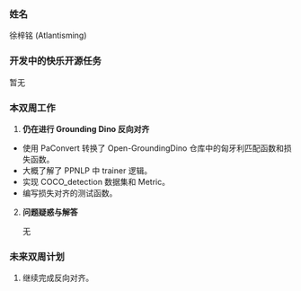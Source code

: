 ### 姓名

徐梓铭 (Atlantisming)

### 开发中的快乐开源任务

暂无

### 本双周工作

1. **仍在进行 Grounding Dino 反向对齐**

  - 使用 PaConvert 转换了 Open-GroundingDino 仓库中的匈牙利匹配函数和损失函数。
  - 大概了解了 PPNLP 中 trainer 逻辑。
  - 实现 COCO_detection 数据集和 Metric。
  - 编写损失对齐的测试函数。

2. **问题疑惑与解答**
  
   无

### 未来双周计划

1. 继续完成反向对齐。

